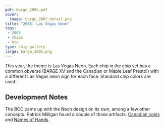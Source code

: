 ```yaml
---
pdf: barge_2005.pdf
cover:
  image: barge_2005_detail.png
title: "2005: Las Vegas Neon"
tags:
 - 2005
 - chips
 - bcc
type: chip-gallery
large: barge_2005.png
---
```


This year, the theme is Las Vegas Neon. Each chip in the chip set has a common
obverse (BARGE XV and the Canadian or Maple Leaf Presto!) with a different Las
Vegas neon sign for each face. Standard chip colors are used.

## Development Notes

The BCC came up with the Neon design on its own, among a few other concepts.
Patrick Milligan found a couple of those artifacts: [Canadian
coins](bcc_01.pdf) and [Names of Hands](bcc_02.pdf).

